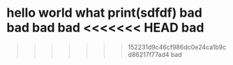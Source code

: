 hello world
what 
print(sdfdf)
bad
bad
bad
bad
<<<<<<< HEAD
bad
=======
>>>>>>> 152231d9c46cf986dc0e24ca1b9cd86217f77ad4
bad